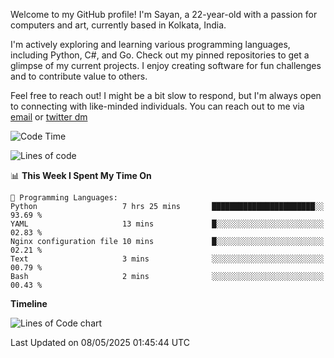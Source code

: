Welcome to my GitHub profile! I'm Sayan, a 22-year-old with a passion for computers and art, currently based in Kolkata, India.

I'm actively exploring and learning various programming languages, including Python, C#, and Go. Check out my pinned repositories to get a glimpse of my current projects. I enjoy creating software for fun challenges and to contribute value to others.

Feel free to reach out! I might be a bit slow to respond, but I'm always open to connecting with like-minded individuals. You can reach out to me via [email](mailto:me@sayanbiswas.in) or [twitter dm](https://twitter.com/TheDankDel)

<!--START_SECTION:waka-->
![Code Time](http://img.shields.io/badge/Code%20Time-2%2C228%20hrs%206%20mins-blue)

![Lines of code](https://img.shields.io/badge/From%20Hello%20World%20I%27ve%20Written-8.2%20million%20lines%20of%20code-blue)

📊 **This Week I Spent My Time On** 

```text
💬 Programming Languages: 
Python                   7 hrs 25 mins       ███████████████████████░░   93.69 % 
YAML                     13 mins             █░░░░░░░░░░░░░░░░░░░░░░░░   02.83 % 
Nginx configuration file 10 mins             █░░░░░░░░░░░░░░░░░░░░░░░░   02.21 % 
Text                     3 mins              ░░░░░░░░░░░░░░░░░░░░░░░░░   00.79 % 
Bash                     2 mins              ░░░░░░░░░░░░░░░░░░░░░░░░░   00.43 % 
```

**Timeline**

![Lines of Code chart](https://raw.githubusercontent.com/Dank-del/Dank-del/main/assets/bar_graph.png)


 Last Updated on 08/05/2025 01:45:44 UTC
<!--END_SECTION:waka-->
